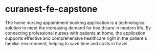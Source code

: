 # curanest-fe-capstone
The home nursing appointment booking application is a technological solution to meet the increasing demand for healthcare in modern life. By connecting professional nurses with patients at home, the application supports effective and comprehensive healthcare right in the patient's familiar environment, helping to save time and costs in travel.
